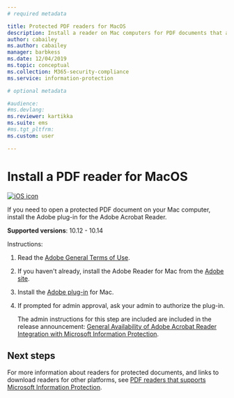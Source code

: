 ```yaml
---
# required metadata

title: Protected PDF readers for MacOS
description: Install a reader on Mac computers for PDF documents that are labeled for classification and protection
author: cabailey
ms.author: cabailey
manager: barbkess
ms.date: 12/04/2019
ms.topic: conceptual
ms.collection: M365-security-compliance
ms.service: information-protection

# optional metadata

#audience:
#ms.devlang:
ms.reviewer: kartikka
ms.suite: ems
#ms.tgt_pltfrm:
ms.custom: user

---
```


# Install a PDF reader for MacOS

[![iOS icon](../media/develop/ios-icon.png)](https://go.microsoft.com/fwlink/?linkid=2050049)

If you need to open a protected PDF document on your Mac computer, install the Adobe plug-in for the Adobe Acrobat Reader.

**Supported versions**: 10.12 - 10.14

Instructions:

1. Read the [Adobe General Terms of Use](https://www.adobe.com/legal/terms.html).

2. If you haven't already, install the Adobe Reader for Mac from the [Adobe site](https://www.adobe.com/).

3. Install the [Adobe plug-in](https://go.microsoft.com/fwlink/?linkid=2050049) for Mac.

4. If prompted for admin approval, ask your admin to authorize the plug-in.
    
    The admin instructions for this step are included are included in the release announcement: [General Availability of Adobe Acrobat Reader Integration with Microsoft Information Protection](https://techcommunity.microsoft.com/t5/Azure-Information-Protection/General-Availability-of-Adobe-Acrobat-Reader-integration-with/ba-p/298396).

## Next steps

For more information about readers for protected documents, and links to download readers for other platforms, see [PDF readers that supports Microsoft Information Protection](protected-pdf-readers.md).


